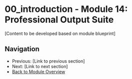 # 00_introduction - Module 14: Professional Output Suite

[Content to be developed based on module blueprint]

## Navigation
- Previous: [Link to previous section]
- Next: [Link to next section]
- [Back to Module Overview](README.md)
